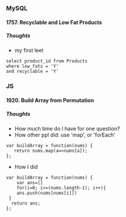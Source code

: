 
### MySQL
#### 1757. Recyclable and Low Fat Products</br>

##### Thoughts
- my first leet


```
select product_id from Products
where low_fats = 'Y'
and recyclable = 'Y'
```


### JS
#### 1920. Build Array from Permutation

##### Thoughts
- How much time do I have for one question? 
- How other ppl did: use 'map', or 'forEach'
 ```
 var buildArray = function(nums) {
    return nums.map(a=>nums[a]);
};
```

- How I did
```
var buildArray = function(nums) {
    var ans=[]
    for(i=0; i<=(nums.length-1); i++){
    ans.push(nums[nums[i]])
 }
  return ans; 
};


```
